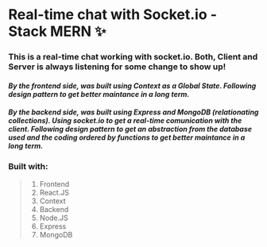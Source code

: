 # Real-time chat with Socket.io - Stack MERN ✨

### This is a real-time chat working with socket.io. Both, Client and Server is always listening for some change to show up!

#### *By the frontend side, was built using Context as a Global State. Following design pattern to get better maintance in a long term.*
#### *By the backend side, was built using Express and MongoDB (relationating collections). Using socket.io to get a real-time comunication with the client. Following design pattern to get an abstraction from the database used and the coding ordered by functions to get better maintance in a long term.*

### Built with:

> 1. Frontend
>   1. React.JS
>   2. Context
> 2. Backend
>   1. Node.JS
>   2. Express
>   3. MongoDB
